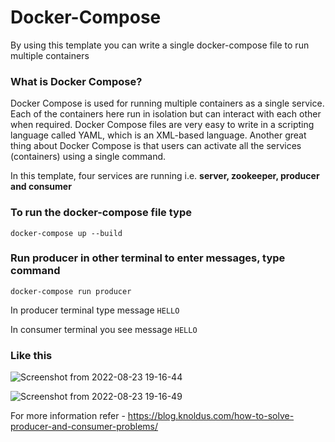 # Docker-Compose
By using this template you can write a single docker-compose file to run multiple containers

### What is Docker Compose?

Docker Compose is used for running multiple containers as a single service. Each of the containers here run in isolation but can interact with each other when required. Docker Compose files are very easy to write in a scripting language called YAML, which is an XML-based language. Another great thing about Docker Compose is that users can activate all the services (containers) using a single command.

In this template, four services are running i.e. **server, zookeeper, producer and consumer**

### To run the docker-compose file type

`docker-compose up --build`

### Run producer in other terminal to enter messages, type command

`docker-compose run producer`

In producer terminal type message `HELLO`

In consumer terminal you see message `HELLO`

### Like this

![Screenshot from 2022-08-23 19-16-44](https://user-images.githubusercontent.com/94070460/186175528-abea8969-aa39-4dd9-bcef-dd093a96db5f.png)

![Screenshot from 2022-08-23 19-16-49](https://user-images.githubusercontent.com/94070460/186175804-825fd77f-1296-4a10-a1d9-883965184bfe.png)

For more information refer - https://blog.knoldus.com/how-to-solve-producer-and-consumer-problems/
